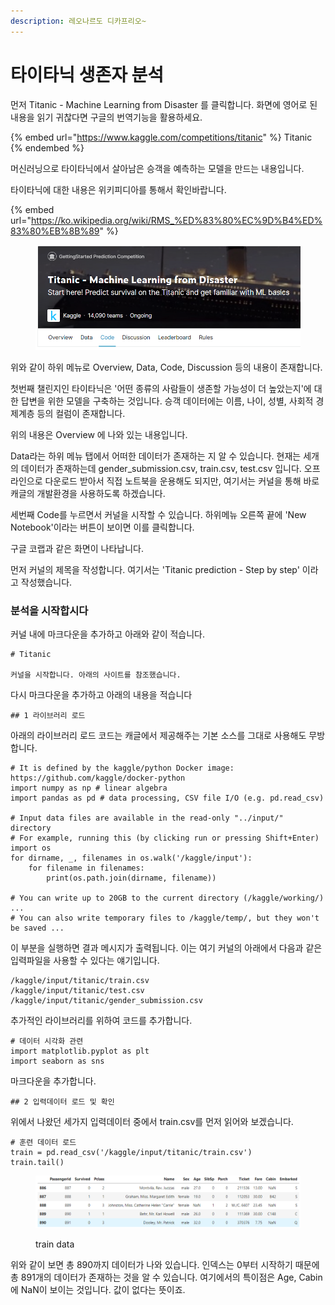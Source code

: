 ```yaml
---
description: 레오나르도 디카프리오~
---
```


# 타이타닉 생존자 분석

먼저 Titanic - Machine Learning from Disaster 를 클릭합니다. 화면에 영어로 된 내용을 읽기 귀찮다면 구글의 번역기능을 활용하세요.

{% embed url="https://www.kaggle.com/competitions/titanic" %}
Titanic
{% endembed %}

머신러닝으로 타이타닉에서 살아남은 승객을 예측하는 모델을 만드는 내용입니다.

타이타닉에 대한 내용은 위키피디아를 통해서 확인바랍니다.

{% embed url="https://ko.wikipedia.org/wiki/RMS_%ED%83%80%EC%9D%B4%ED%83%80%EB%8B%89" %}

<figure><img src="../.gitbook/assets/perso_20221005_003.png" alt=""><figcaption></figcaption></figure>

위와 같이 하위 메뉴로 Overview, Data, Code, Discussion 등의 내용이 존재합니다.

첫번째 챌린지인 타이타닉은 '어떤 종류의 사람들이 생존할 가능성이 더 높았는지'에 대한 답변을 위한 모델을 구축하는 것입니다. 승객 데이터에는 이름, 나이, 성별, 사회적 경제계층 등의 컬럼이 존재합니다.

위의 내용은 Overview 에 나와 있는 내용입니다.

Data라는 하위 메뉴 탭에서 어떠한 데이터가 존재하는 지 알 수 있습니다. 현재는 세개의 데이터가 존재하는데 gender\_submission.csv, train.csv, test.csv 입니다. 오프라인으로 다운로드 받아서 직접 노트북을 운용해도 되지만, 여기서는 커널을 통해 바로 캐글의 개발환경을 사용하도록 하겠습니다.

세번째 Code를 누르면서 커널을 시작할 수 있습니다. 하위메뉴 오른쪽 끝에 'New Notebook'이라는 버튼이 보이면 이를 클릭합니다.

구글 코랩과 같은 화면이 나타납니다.&#x20;

먼저 커널의 제목을 작성합니다. 여기서는 'Titanic prediction - Step by step' 이라고 작성했습니다.

### 분석을 시작합시다

커널 내에 마크다운을 추가하고 아래와 같이 적습니다.

```
# Titanic 

커널을 시작합니다. 아래의 사이트를 참조했습니다.
```

다시 마크다운을 추가하고 아래의 내용을 적습니다

```
## 1 라이브러리 로드
```

아래의 라이브러리 로드 코드는 캐글에서 제공해주는 기본 소스를 그대로 사용해도 무방합니다.

```
# It is defined by the kaggle/python Docker image: https://github.com/kaggle/docker-python
import numpy as np # linear algebra
import pandas as pd # data processing, CSV file I/O (e.g. pd.read_csv)

# Input data files are available in the read-only "../input/" directory
# For example, running this (by clicking run or pressing Shift+Enter)
import os
for dirname, _, filenames in os.walk('/kaggle/input'):
    for filename in filenames:
        print(os.path.join(dirname, filename))

# You can write up to 20GB to the current directory (/kaggle/working/) ...
# You can also write temporary files to /kaggle/temp/, but they won't be saved ...
```

이 부분을 실행하면 결과 메시지가 출력됩니다. 이는 여기 커널의 아래에서 다음과 같은 입력파일을 사용할 수 있다는 얘기입니다.

```
/kaggle/input/titanic/train.csv
/kaggle/input/titanic/test.csv
/kaggle/input/titanic/gender_submission.csv
```

추가적인 라이브러리를 위하여 코드를 추가합니다.

```
# 데이터 시각화 관련
import matplotlib.pyplot as plt
import seaborn as sns
```

마크다운을 추가합니다.

```
## 2 입력데이터 로드 및 확인
```

위에서 나왔던 세가지 입력데이터 중에서 train.csv를 먼저 읽어와 보겠습니다.

```
# 훈련 데이터 로드
train = pd.read_csv('/kaggle/input/titanic/train.csv')
train.tail()
```

<figure><img src="../.gitbook/assets/perso_20221005_005.png" alt=""><figcaption><p>train data</p></figcaption></figure>

위와 같이 보면 총 890까지 데이터가 나와 있습니다. 인덱스는 0부터 시작하기 때문에 총 891개의 데이터가 존재하는 것을 알 수 있습니다. 여기에서의 특이점은 Age, Cabin에 NaN이 보이는 것입니다. 값이 없다는 뜻이죠.
